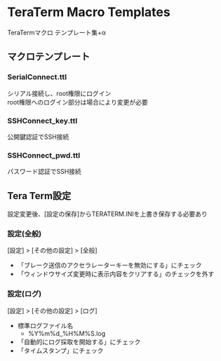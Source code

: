 # TeraTerm Macro Templates
TeraTermマクロ テンプレート集+α

## マクロテンプレート
### SerialConnect.ttl
シリアル接続し、root権限にログイン  
root権限へのログイン部分は場合により変更が必要

### SSHConnect_key.ttl
公開鍵認証でSSH接続

### SSHConnect_pwd.ttl
パスワード認証でSSH接続

## Tera Term設定
設定変更後、[設定の保存]からTERATERM.INIを上書き保存する必要あり
### 設定(全般)
[設定] > [その他の設定] > [全般]
- 「ブレーク送信のアクセラレーターキーを無効にする」にチェック
- 「ウィンドウサイズ変更時に表示内容をクリアする」のチェックを外す
### 設定(ログ)
[設定] > [その他の設定] > [ログ]
- 標準ログファイル名
  - %Y%m%d_%H%M%S.log
- 「自動的にログ採取を開始する」にチェック
- 「タイムスタンプ」にチェック
